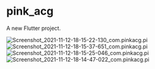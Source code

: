 # pink_acg

A new Flutter project.



![Screenshot_2021-11-12-18-15-22-130_com.pinkacg.pi](/Users/zhaolu/Desktop/ios/pink_acg/md-image/Screenshot_2021-11-12-18-15-35-090_com.pinkacg.pi.jpg)![Screenshot_2021-11-12-18-15-37-651_com.pinkacg.pi](/Users/zhaolu/Desktop/ios/pink_acg/md-image/Screenshot_2021-11-12-18-15-37-651_com.pinkacg.pi.jpg)![Screenshot_2021-11-12-18-15-25-046_com.pinkacg.pi](/Users/zhaolu/Desktop/ios/pink_acg/md-image/Screenshot_2021-11-12-18-15-25-046_com.pinkacg.pi.jpg)![Screenshot_2021-11-12-18-14-47-022_com.pinkacg.pi](/Users/zhaolu/Desktop/ios/pink_acg/md-image/Screenshot_2021-11-12-18-15-16-766_com.pinkacg.pi.jpg)
